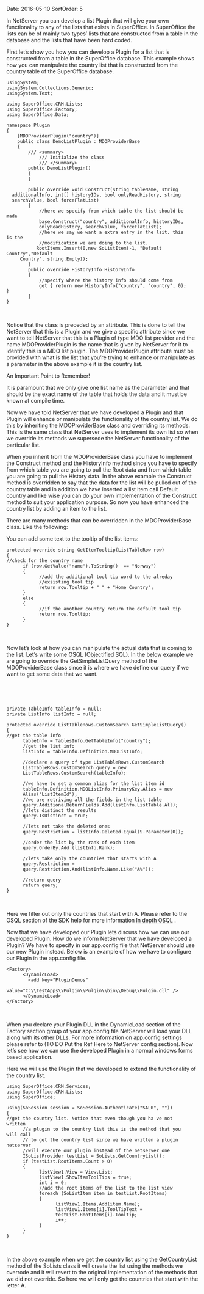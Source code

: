 Date: 2016-05-10
SortOrder: 5

In NetServer you can develop a list Plugin that will give your own functionality to any of the lists that exists in SuperOffice. In SuperOffice the lists can be of mainly two types’ lists that are constructed from a table in the database and the lists that have been hard coded.

First let’s show you how you can develop a Plugin for a list that is constructed from a table in the SuperOffice database. This example shows how you can manipulate the country list that is constructed from the country table of the SuperOffice database.

```
usingSystem;
usingSystem.Collections.Generic;
usingSystem.Text;
 
using SuperOffice.CRM.Lists;
using SuperOffice.Factory;
using SuperOffice.Data;
 
namespace Plugin
{
    [MDOProviderPlugin("country")]
    public class DemoListPlugin : MDOProviderBase
    {
        /// <summary>
            /// Initialize the class
            /// </summary>
        public DemoListPlugin()
        {
        }
 
        public override void Construct(string tableName, string
  additionalInfo, int[] historyIDs, bool onlyReadHistory, string
  searchValue, bool forceFlatList)
        {
            //here we specify from which table the list should be
made
            base.Construct("country", additionalInfo, historyIDs,
            onlyReadHistory, searchValue, forceFlatList);
            //here we say we want a extra entry in the lsit. this
is the
            //modification we are doing to the list.
           RootItems.Insert(0,new SoListItem(-1, "Default
Country","Default
     Country", string.Empty));
        }
        public override HistoryInfo HistoryInfo
        {
            //specify where the history info should come from
            get { return new HistoryInfo("country", "country", 0);
}
        }   
}
```

 

Notice that the class is preceded by an attribute. This is done to tell the NetServer that this is a Plugin and we give a specific attribute since we want to tell NetServer that this is a Plugin of type MDO list provider and the name MDOProviderPlugin is the name that is given by NetServer for it to identify this is a MDO list plugin. The MDOProviderPlugin attribute must be provided with what is the list that you’re trying to enhance or manipulate as a parameter in the above example it is the country list.

An Important Point to Remember!

It is paramount that we only give one list name as the parameter and that should be the exact name of the table that holds the data and it must be known at compile time.

Now we have told NetServer that we have developed a Plugin and that Plugin will enhance or manipulate the functionality of the country list. We do this by inheriting the MDOProviderBase class and overriding its methods. This is the same class that NetServer uses to implement its own list so when we override its methods we supersede the NetServer functionality of the particular list.

When you inherit from the MDOProviderBase class you have to implement the Construct method and the HistoryInfo method since you have to specify from which table you are going to pull the Root data and from which table you are going to pull the History data. In the above example the Construct method is overridden to say that the data for the list will be pulled out of the country table and in addition we have inserted a list item call Default country and like wise you can do your own implementation of the Construct method to suit your application purpose. So now you have enhanced the country list by adding an item to the list.

There are many methods that can be overridden in the MDOProviderBase class. Like the following:

You can add some text to the tooltip of the list items:

```
protected override string GetItemTooltip(ListTableRow row)
{
//check for the country name
      if (row.GetValue("name").ToString()  == "Norway")
      {
            //add the additional tool tip word to the alreday
            //exsisting tool tip
            return row.Tooltip + " " + "Home Country";
      }
      else
      {
            //if the another country return the default tool tip
            return row.Tooltip;
      }
}
```

 

Now let’s look at how you can manipulate the actual data that is coming to the list. Let’s write some OSQL (Objectified SQL). In the below example we are going to override the GetSimpleListQuery method of the MDOProviderBase class since it is where we have define our query if we want to get some data that we want.

 

 

```
private TableInfo tableInfo = null;
private ListInfo listInfo = null;
 
protected override ListTableRows.CustomSearch GetSimpleListQuery()
{
//get the table info
      tableInfo = TablesInfo.GetTableInfo("country");
      //get the list info
      listInfo = tableInfo.Definition.MDOListInfo;
 
      //declare a query of type ListTableRows.CustomSearch
      ListTableRows.CustomSearch query = new
      ListTableRows.CustomSearch(tableInfo);
 
      //we have to set a common alias for the list item id
      tableInfo.Definition.MDOListInfo.PrimaryKey.Alias = new
      Alias("ListItemId");
      //we are retriving all the fields in the list table
      query.AdditionalReturnFields.Add(listInfo.ListTable.All);
      //lets distinct the results
      query.IsDistinct = true;
 
      //lets not take the deleted ones
      query.Restriction = listInfo.Deleted.Equal(S.Parameter(0));
 
      //order the list by the rank of each item
      query.OrderBy.Add (listInfo.Rank);
           
      //lets take only the countries that starts with A
      query.Restriction =
      query.Restriction.And(listInfo.Name.Like("A%"));
           
      //return query
      return query;
}
```

 

Here we filter out only the countries that start with A. Please refer to the OSQL section of the SDK help for more information  [In depth OSQL](../OSQL/OSQL.htm) .

Now that we have developed our Plugin lets discuss how we can use our developed Plugin. How do we inform NetServer that we have developed a Plugin? We have to specify in our app.config file that NetServer should use our new Plugin instead. Below is an example of how we have to configure our Plugin in the app.config file. 

```
<Factory>
      <DynamicLoad>
        <add key="PluginDemos" 
        
value="C:\\TestApps\\Pulgin\\Pulgin\\bin\\Debug\\Pulgin.dll" />
      </DynamicLoad>
</Factory>
```

 

When you declare your Plugin DLL in the DynamicLoad section of the Factory section group of your app.config file NetServer will load your DLL along with its other DLLs. For more information on app.config settings please refer to (TO DO Put the Ref Here to NetServer config section). Now let’s see how we can use the developed Plugin in a normal windows forms based application.

Here we will use the Plugin that we developed to extend the functionality of the country list.

```
using SuperOffice.CRM.Services;
using SuperOffice.CRM.Lists;
using SuperOffice;
 
using(SoSession session = SoSession.Authenticate("SAL0", ""))
{
//get the country list. Notice that even though you ha ve not
written
      //a plugin to the country list this is the method that you
will call
      // to get the country list since we have written a plugin
netserver
      //will execute our plugin instead of the netserver one
      ISoListProvider testList = SoLists.GetCountryList();
      if (testList.RootItems.Count > 0)
      {
            listView1.View = View.List;
            listView1.ShowItemToolTips = true;
            int i = 0;
            //add the root items of the list to the list view
            foreach (SoListItem item in testList.RootItems)
            {
                  listView1.Items.Add(item.Name);
                  listView1.Items[i].ToolTipText =
                  testList.RootItems[i].Tooltip;
                  i++;
            }
      }
}
```

 

In the above example when we get the country list using the GetCountryList method of the SoLists class it will create the list using the methods we overrode and it will revert to the original implementation of the methods that we did not override. So here we will only get the countries that start with the letter A.

